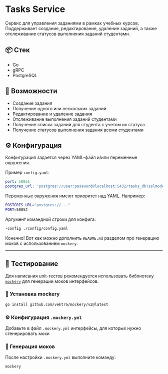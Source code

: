 # Tasks Service

Сервис для управления заданиями в рамках учебных курсов. Поддерживает создание, редактирование, удаление заданий, а также отслеживание статусов выполнения заданий студентами.

## 📦 Стек

- Go
- gRPC
- PostgreSQL

## 🚀 Возможности

- Создание задания
- Получение одного или нескольких заданий
- Редактирование и удаление задания
- Отслеживание выполнения заданий студентами
- Получение списка заданий для студента с учетом их статуса
- Получение статусов выполнения задания всеми студентами

## ⚙️ Конфигурация

Конфигурация задается через YAML-файл и/или переменные окружения.

Пример `config.yaml`:

```yaml
port: 50051
postgres_url: 'postgres://user:password@localhost:5432/tasks_db?sslmode=disable'
```

Переменные окружения имеют приоритет над YAML. Например:

```bash
POSTGRES_URL="postgres://..."
PORT=50052
```

Аргумент командной строки для конфига:

```bash
-config ./config/config.yaml
```

Конечно! Вот как можно дополнить `README.md` разделом про генерацию моков с использованием `mockery`:

---

## 🧪 Тестирование

Для написания unit-тестов рекомендуется использовать библиотеку [`mockery`](https://github.com/vektra/mockery) для генерации моков интерфейсов.

### 🔧 Установка mockery

```bash
go install github.com/vektra/mockery/v2@latest
```

### ⚙️ Конфигурация `.mockery.yml`

Добавьте в файл `.mockery.yml` интерфейсы, для которых нужно сгенерировать моки

### 🚀 Генерация моков

После настройки `.mockery.yml` выполните команду:

```bash
mockery
```
